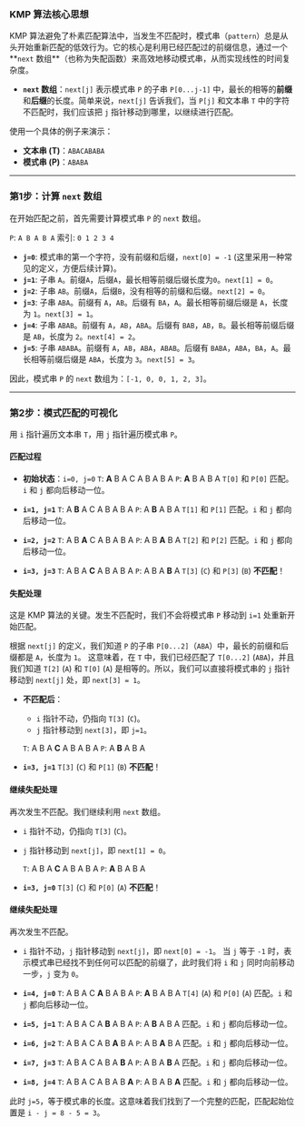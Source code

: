 ### KMP 算法核心思想

KMP 算法避免了朴素匹配算法中，当发生不匹配时，模式串（`pattern`）总是从头开始重新匹配的低效行为。它的核心是利用已经匹配过的前缀信息，通过一个**`next` 数组**（也称为失配函数）来高效地移动模式串，从而实现线性的时间复杂度。

* **`next` 数组**：`next[j]` 表示模式串 `P` 的子串 `P[0...j-1]` 中，最长的相等的**前缀**和**后缀**的长度。简单来说，`next[j]` 告诉我们，当 `P[j]` 和文本串 `T` 中的字符不匹配时，我们应该把 `j` 指针移动到哪里，以继续进行匹配。

使用一个具体的例子来演示：

* **文本串 (T)**：`ABACABABA`
* **模式串 (P)**：`ABABA`

---

### 第1步：计算 `next` 数组

在开始匹配之前，首先需要计算模式串 `P` 的 `next` 数组。

`P`: `A B A B A`
索引: `0 1 2 3 4`

* **`j=0`**: 模式串的第一个字符，没有前缀和后缀，`next[0] = -1` (这里采用一种常见的定义，方便后续计算)。
* **`j=1`**: 子串 `A`。前缀`A`，后缀`A`，最长相等前缀后缀长度为`0`。`next[1] = 0`。
* **`j=2`**: 子串 `AB`。前缀`A`，后缀`B`，没有相等的前缀和后缀。`next[2] = 0`。
* **`j=3`**: 子串 `ABA`。前缀有 `A`，`AB`。后缀有 `BA`，`A`。最长相等前缀后缀是 `A`，长度为 `1`。`next[3] = 1`。
* **`j=4`**: 子串 `ABAB`。前缀有 `A`，`AB`，`ABA`。后缀有 `BAB`，`AB`，`B`。最长相等前缀后缀是 `AB`，长度为 `2`。`next[4] = 2`。
* **`j=5`**: 子串 `ABABA`。前缀有 `A`，`AB`，`ABA`，`ABAB`。后缀有 `BABA`，`ABA`，`BA`，`A`。最长相等前缀后缀是 `ABA`，长度为 `3`。`next[5] = 3`。

因此，模式串 `P` 的 `next` 数组为：`[-1, 0, 0, 1, 2, 3]`。

---

### 第2步：模式匹配的可视化

用 `i` 指针遍历文本串 `T`，用 `j` 指针遍历模式串 `P`。

#### **匹配过程**

* **初始状态**：`i=0, j=0`
    `T`: **A** B A C A B A B A
    `P`: **A** B A B A
    `T[0]` 和 `P[0]` 匹配。`i` 和 `j` 都向后移动一位。
    
* **`i=1, j=1`**
    `T`: A **B** A C A B A B A
    `P`: A **B** A B A
    `T[1]` 和 `P[1]` 匹配。`i` 和 `j` 都向后移动一位。
    
* **`i=2, j=2`**
    `T`: A B **A** C A B A B A
    `P`: A B **A** B A
    `T[2]` 和 `P[2]` 匹配。`i` 和 `j` 都向后移动一位。
    
* **`i=3, j=3`**
    `T`: A B A **C** A B A B A
    `P`: A B A **B** A
    `T[3]` (`C`) 和 `P[3]` (`B`) **不匹配**！

#### **失配处理**

这是 KMP 算法的关键。发生不匹配时，我们不会将模式串 `P` 移动到 `i=1` 处重新开始匹配。

根据 `next[j]` 的定义，我们知道 `P` 的子串 `P[0...2]`（`ABA`）中，最长的前缀和后缀都是 `A`，长度为 `1`。
这意味着，在 `T` 中，我们已经匹配了 `T[0...2]` (`ABA`)，并且我们知道 `T[2]` (`A`) 和 `T[0]` (`A`) 是相等的。所以，我们可以直接将模式串的 `j` 指针移动到 `next[j]` 处，即 `next[3] = 1`。

* **不匹配后**：
    * `i` 指针不动，仍指向 `T[3]` (`C`)。
    * `j` 指针移动到 `next[3]`，即 `j=1`。

    `T`: A B A **C** A B A B A
    `P`:   A **B** A B A
    
* **`i=3, j=1`**
    `T[3]` (`C`) 和 `P[1]` (`B`) **不匹配**！

#### **继续失配处理**

再次发生不匹配。我们继续利用 `next` 数组。
* `i` 指针不动，仍指向 `T[3]` (`C`)。
* `j` 指针移动到 `next[j]`，即 `next[1] = 0`。

    `T`: A B A **C** A B A B A
    `P`: **A** B A B A
    
* **`i=3, j=0`**
    `T[3]` (`C`) 和 `P[0]` (`A`) **不匹配**！

#### **继续失配处理**

再次发生不匹配。
* `i` 指针不动，`j` 指针移动到 `next[j]`，即 `next[0] = -1`。
    当 `j` 等于 `-1` 时，表示模式串已经找不到任何可以匹配的前缀了，此时我们将 `i` 和 `j` 同时向前移动一步，`j` 变为 `0`。

* **`i=4, j=0`**
    `T`: A B A C **A** B A B A
    `P`: **A** B A B A
    `T[4]` (`A`) 和 `P[0]` (`A`) 匹配。`i` 和 `j` 都向后移动一位。

* **`i=5, j=1`**
    `T`: A B A C A **B** A B A
    `P`: A **B** A B A
    匹配。`i` 和 `j` 都向后移动一位。
    
* **`i=6, j=2`**
    `T`: A B A C A B **A** B A
    `P`: A B **A** B A
    匹配。`i` 和 `j` 都向后移动一位。
    
* **`i=7, j=3`**
    `T`: A B A C A B A **B** A
    `P`: A B A **B** A
    匹配。`i` 和 `j` 都向后移动一位。
    
* **`i=8, j=4`**
    `T`: A B A C A B A B **A**
    `P`: A B A B **A**
    匹配。`i` 和 `j` 都向后移动一位。
    

此时 `j=5`，等于模式串的长度。这意味着我们找到了一个完整的匹配，匹配起始位置是 `i - j = 8 - 5 = 3`。